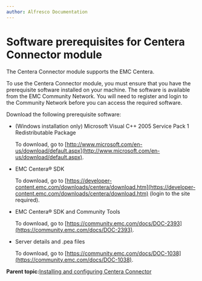 ```yaml
---
author: Alfresco Documentation
---
```


# Software prerequisites for Centera Connector module

The Centera Connector module supports the EMC Centera.

To use the Centera Connector module, you must ensure that you have the prerequisite software installed on your machine. The software is available from the EMC Community Network. You will need to register and login to the Community Network before you can access the required software.

Download the following prerequisite software:

-   \(Windows installation only\) Microsoft Visual C++ 2005 Service Pack 1 Redistributable Package

    To download, go to [http://www.microsoft.com/en-us/download/default.aspx](http://www.microsoft.com/en-us/download/default.aspx).

-   EMC Centera® SDK

    To download, go to [https://developer-content.emc.com/downloads/centera/download.htm](https://developer-content.emc.com/downloads/centera/download.htm) \(login to the site required\).

-   EMC Centera® SDK and Community Tools

    To download, go to [https://community.emc.com/docs/DOC-2393](https://community.emc.com/docs/DOC-2393).

-   Server details and .pea files

    To download, go to [https://community.emc.com/docs/DOC-1038](https://community.emc.com/docs/DOC-1038).


**Parent topic:**[Installing and configuring Centera Connector](../concepts/centera-intro.md)


